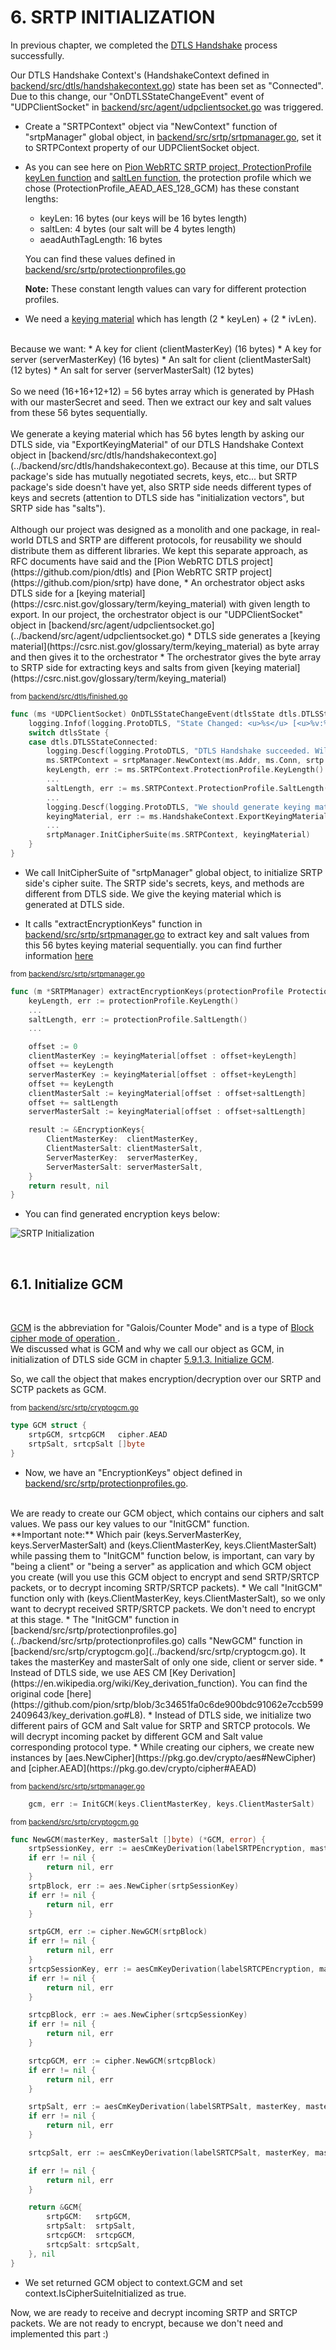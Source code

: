 # **6. SRTP INITIALIZATION**

In previous chapter, we completed the [DTLS Handshake](https://datatracker.ietf.org/doc/html/rfc4347#section-4.2) process successfully.

Our DTLS Handshake Context's (HandshakeContext defined in [backend/src/dtls/handshakecontext.go](../backend/src/dtls/handshakecontext.go)) state has been set as "Connected".
<br>
Due to this change, our "OnDTLSStateChangeEvent" event of "UDPClientSocket" in [backend/src/agent/udpclientsocket.go](../backend/src/agent/udpclientsocket.go) was triggered.

* Create a "SRTPContext" object via "NewContext" function of "srtpManager" global object, in [backend/src/srtp/srtpmanager.go](../backend/src/srtp/srtpmanager.go), set it to SRTPContext property of our UDPClientSocket object.

* As you can see here on [Pion WebRTC SRTP project, ProtectionProfile keyLen function](https://github.com/pion/srtp/blob/82008b58b1e7be7a0cb834270caafacc7ba53509/protection_profile.go#L14) and [saltLen function](https://github.com/pion/srtp/blob/82008b58b1e7be7a0cb834270caafacc7ba53509/protection_profile.go#L25), the protection profile which we chose (ProtectionProfile_AEAD_AES_128_GCM) has these constant lengths:
    * keyLen: 16 bytes (our keys will be 16 bytes length)
    * saltLen: 4 bytes (our salt will be 4 bytes length)
    * aeadAuthTagLength: 16 bytes
    
    You can find these values defined  in [backend/src/srtp/protectionprofiles.go](../backend/src/srtp/protectionprofiles.go)

    **Note:** These constant length values can vary for different protection profiles.

* We need a [keying material](https://csrc.nist.gov/glossary/term/keying_material) which has length (2 * keyLen) + (2 * ivLen).
<br>
Because we want:
    * A key for client (clientMasterKey) (16 bytes)
    * A key for server (serverMasterKey) (16 bytes)
    * An salt for client (clientMasterSalt) (12 bytes)
    * An salt for server (serverMasterSalt) (12 bytes)
<br>
<br>
So we need (16+16+12+12) = 56 bytes array which is generated by PHash with our masterSecret and seed. Then we extract our key and salt values from these 56 bytes sequentially.
<br>
<br>
We generate a keying material which has 56 bytes length by asking our DTLS side, via "ExportKeyingMaterial" of our DTLS Handshake Context object in [backend/src/dtls/handshakecontext.go](../backend/src/dtls/handshakecontext.go). Because at this time, our DTLS package's side has mutually negotiated secrets, keys, etc... but SRTP package's side doesn't have yet, also SRTP side needs different types of keys and secrets (attention to DTLS side has "initialization vectors", but SRTP side has "salts").
<br>
<br>
Although our project was designed as a monolith and one package, in real-world DTLS and SRTP are different protocols, for reusability we should distribute them as different libraries. We kept this separate approach, as RFC documents have said and the [Pion WebRTC DTLS project](https://github.com/pion/dtls) and [Pion WebRTC SRTP project](https://github.com/pion/srtp) have done,
        * An orchestrator object asks DTLS side for a [keying material](https://csrc.nist.gov/glossary/term/keying_material) with given length to export. In our project, the orchestrator object is our "UDPClientSocket" object in [backend/src/agent/udpclientsocket.go](../backend/src/agent/udpclientsocket.go)
        * DTLS side generates a [keying material](https://csrc.nist.gov/glossary/term/keying_material) as byte array and then gives it to the orchestrator
        * The orchestrator gives the byte array to SRTP side for extracting keys and salts from given [keying material](https://csrc.nist.gov/glossary/term/keying_material)

<sup>from [backend/src/dtls/finished.go](../backend/src/dtls/finished.go)</sup>
```go
func (ms *UDPClientSocket) OnDTLSStateChangeEvent(dtlsState dtls.DTLSState) {
	logging.Infof(logging.ProtoDTLS, "State Changed: <u>%s</u> [<u>%v:%v</u>].\n", dtlsState, ms.HandshakeContext.Addr.IP, ms.HandshakeContext.Addr.Port)
	switch dtlsState {
	case dtls.DTLSStateConnected:
		logging.Descf(logging.ProtoDTLS, "DTLS Handshake succeeded. Will be waiting for SRTP packets, but before them, we should init SRTP context and SRTP cipher suite, with SRTP Protection Profile <u>%s</u>.", ms.HandshakeContext.SRTPProtectionProfile)
		ms.SRTPContext = srtpManager.NewContext(ms.Addr, ms.Conn, srtp.ProtectionProfile(ms.HandshakeContext.SRTPProtectionProfile))
		keyLength, err := ms.SRTPContext.ProtectionProfile.KeyLength()
        ...
		saltLength, err := ms.SRTPContext.ProtectionProfile.SaltLength()
		...
		logging.Descf(logging.ProtoDTLS, "We should generate keying material from DTLS context. Key length: %d, Salt Length: %d, Total bytes length (consists of client and server key-salt pairs): <u>%d</u>", keyLength, saltLength, keyLength*2+saltLength*2)
		keyingMaterial, err := ms.HandshakeContext.ExportKeyingMaterial(keyLength*2 + saltLength*2)
        ...
		srtpManager.InitCipherSuite(ms.SRTPContext, keyingMaterial)
	}
}
```

* We call InitCipherSuite of "srtpManager" global object, to initialize SRTP side's cipher suite. The SRTP side's secrets, keys, and methods are different from DTLS side. We give the keying material which is generated at DTLS side.

* It calls "extractEncryptionKeys" function in [backend/src/srtp/srtpmanager.go](../backend/src/srtp/srtpmanager.go) to extract key and salt values from this 56 bytes keying material sequentially. you can find further information [here](https://github.com/pion/srtp/blob/82008b58b1e7be7a0cb834270caafacc7ba53509/keying.go#L14)

<sup>from [backend/src/srtp/srtpmanager.go](../backend/src/srtp/srtpmanager.go)</sup>
```go
func (m *SRTPManager) extractEncryptionKeys(protectionProfile ProtectionProfile, keyingMaterial []byte) (*EncryptionKeys, error) {
	keyLength, err := protectionProfile.KeyLength()
	...
	saltLength, err := protectionProfile.SaltLength()
	...

	offset := 0
	clientMasterKey := keyingMaterial[offset : offset+keyLength]
	offset += keyLength
	serverMasterKey := keyingMaterial[offset : offset+keyLength]
	offset += keyLength
	clientMasterSalt := keyingMaterial[offset : offset+saltLength]
	offset += saltLength
	serverMasterSalt := keyingMaterial[offset : offset+saltLength]

	result := &EncryptionKeys{
		ClientMasterKey:  clientMasterKey,
		ClientMasterSalt: clientMasterSalt,
		ServerMasterKey:  serverMasterKey,
		ServerMasterSalt: serverMasterSalt,
	}
	return result, nil
}
```

* You can find generated encryption keys below:

![SRTP Initialization](images/06-01-srtp-initialization.png)



<br>

## **6.1. Initialize GCM**
<br>

[GCM](https://en.wikipedia.org/wiki/Galois/Counter_Mode) is the abbreviation for "Galois/Counter Mode" and is a type of [Block cipher mode of operation
](https://en.wikipedia.org/wiki/Block_cipher_mode_of_operation).
<br>
We discussed what is GCM and why we call our object as GCM, in initialization of DTLS side GCM in chapter [5.9.1.3. Initialize GCM](./05-DTLS-HANDSHAKE.md).

So, we call the object that makes encryption/decryption over our SRTP and SCTP packets as GCM.

<sup>from [backend/src/srtp/cryptogcm.go](../backend/src/srtp/cryptogcm.go)</sup>
```go
type GCM struct {
	srtpGCM, srtcpGCM   cipher.AEAD
	srtpSalt, srtcpSalt []byte
}
````

* Now, we have an "EncryptionKeys" object defined in [backend/src/srtp/protectionprofiles.go](../backend/src/srtp/protectionprofiles.go).
<br>
We are ready to create our GCM object, which contains our ciphers and salt values. We pass our key values to our "InitGCM" function.
<br>
**Important note:** Which pair (keys.ServerMasterKey, keys.ServerMasterSalt) and (keys.ClientMasterKey, keys.ClientMasterSalt) while passing them to "InitGCM" function below, is important, can vary by "being a client" or "being a server" as application and which GCM object you create (will you use this GCM object to encrypt and send SRTP/SRTCP packets, or to decrypt incoming SRTP/SRTCP packets).
* We call "InitGCM" function only with (keys.ClientMasterKey, keys.ClientMasterSalt), so we only want to decrypt received SRTP/SRTCP packets. We don't need to encrypt at this stage.
* The "InitGCM" function in [backend/src/srtp/protectionprofiles.go](../backend/src/srtp/protectionprofiles.go) calls "NewGCM" function in [backend/src/srtp/cryptogcm.go](../backend/src/srtp/cryptogcm.go). It takes the masterKey and masterSalt of only one side, client or server side.
* Instead of DTLS side, we use AES CM [Key Derivation](https://en.wikipedia.org/wiki/Key_derivation_function). You can find the original code [here](https://github.com/pion/srtp/blob/3c34651fa0c6de900bdc91062e7ccb5992409643/key_derivation.go#L8).
* Instead of DTLS side, we initialize two different pairs of GCM and Salt value for SRTP and SRTCP protocols. We will decrypt incoming packet by different GCM and Salt value corresponding protocol type.
* While creating our ciphers, we create new instances by [aes.NewCipher](https://pkg.go.dev/crypto/aes#NewCipher) and [cipher.AEAD](https://pkg.go.dev/crypto/cipher#AEAD)

<sup>from [backend/src/srtp/srtpmanager.go](../backend/src/srtp/srtpmanager.go)</sup>
```go
	gcm, err := InitGCM(keys.ClientMasterKey, keys.ClientMasterSalt)
```

<sup>from [backend/src/srtp/cryptogcm.go](../backend/src/srtp/cryptogcm.go)</sup>
```go
func NewGCM(masterKey, masterSalt []byte) (*GCM, error) {
	srtpSessionKey, err := aesCmKeyDerivation(labelSRTPEncryption, masterKey, masterSalt, 0, len(masterKey))
	if err != nil {
		return nil, err
	}
	srtpBlock, err := aes.NewCipher(srtpSessionKey)
	if err != nil {
		return nil, err
	}

	srtpGCM, err := cipher.NewGCM(srtpBlock)
	if err != nil {
		return nil, err
	}
	srtcpSessionKey, err := aesCmKeyDerivation(labelSRTCPEncryption, masterKey, masterSalt, 0, len(masterKey))
	if err != nil {
		return nil, err
	}

	srtcpBlock, err := aes.NewCipher(srtcpSessionKey)
	if err != nil {
		return nil, err
	}

	srtcpGCM, err := cipher.NewGCM(srtcpBlock)
	if err != nil {
		return nil, err
	}

	srtpSalt, err := aesCmKeyDerivation(labelSRTPSalt, masterKey, masterSalt, 0, len(masterSalt))
	if err != nil {
		return nil, err
	}

	srtcpSalt, err := aesCmKeyDerivation(labelSRTCPSalt, masterKey, masterSalt, 0, len(masterSalt))

	if err != nil {
		return nil, err
	}

	return &GCM{
		srtpGCM:   srtpGCM,
		srtpSalt:  srtpSalt,
		srtcpGCM:  srtcpGCM,
		srtcpSalt: srtcpSalt,
	}, nil
}

```

* We set returned GCM object to context.GCM and set context.IsCipherSuiteInitialized as true.

Now, we are ready to receive and decrypt incoming SRTP and SRTCP packets. We are not ready to encrypt, because we don't need and implemented this part :)
